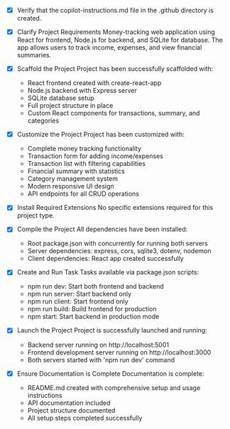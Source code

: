 - [x] Verify that the copilot-instructions.md file in the .github directory is created.

- [x] Clarify Project Requirements
	Money-tracking web application using React for frontend, Node.js for backend, and SQLite for database. The app allows users to track income, expenses, and view financial summaries.

- [x] Scaffold the Project
	Project has been successfully scaffolded with:
	- React frontend created with create-react-app
	- Node.js backend with Express server
	- SQLite database setup
	- Full project structure in place
	- Custom React components for transactions, summary, and categories

- [x] Customize the Project
	Project has been customized with:
	- Complete money tracking functionality
	- Transaction form for adding income/expenses
	- Transaction list with filtering capabilities
	- Financial summary with statistics
	- Category management system
	- Modern responsive UI design
	- API endpoints for all CRUD operations

- [x] Install Required Extensions
	No specific extensions required for this project type.

- [x] Compile the Project
	All dependencies have been installed:
	- Root package.json with concurrently for running both servers
	- Server dependencies: express, cors, sqlite3, dotenv, nodemon
	- Client dependencies: React app created successfully

- [x] Create and Run Task
	Tasks available via package.json scripts:
	- npm run dev: Start both frontend and backend
	- npm run server: Start backend only
	- npm run client: Start frontend only
	- npm run build: Build frontend for production
	- npm start: Start backend in production mode

- [x] Launch the Project
	Project is successfully launched and running:
	- Backend server running on http://localhost:5001
	- Frontend development server running on http://localhost:3000
	- Both servers started with 'npm run dev' command

- [x] Ensure Documentation is Complete
	Documentation is complete:
	- README.md created with comprehensive setup and usage instructions
	- API documentation included
	- Project structure documented
	- All setup steps completed successfully
